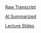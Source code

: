 [Raw Transcript](https://github.com/MCBasterSheet/MCBasterSheet/blob/main/MCB150/pages/Raw%20Transcript%202-16-2024.md)

[AI Summarized](https://github.com/MCBasterSheet/MCBasterSheet/blob/main/MCB150/pages/AI%20Summarized%202-16-2024.md)

[Lecture Slides](https://github.com/MCBasterSheet/MCBasterSheet/blob/main/MCB150/pages/lectures_13_full.pdf)
